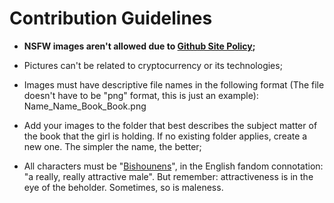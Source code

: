 # Contribution Guidelines

* __NSFW images aren't allowed due to [Github Site Policy](https://docs.github.com/en/site-policy);__

* Pictures can't be related to cryptocurrency or its technologies;
* Images must have descriptive file names in the following format (The file doesn't have to be "png" format, this is just an example):
    Name_Name_Book_Book.png

* Add your images to the folder that best describes the subject matter of the book that the girl is holding. If no existing folder applies, create a new one. The simpler the name, the better;

* All characters must be "[Bishounens](https://tvtropes.org/pmwiki/pmwiki.php/Main/Bishonen)", in the English fandom connotation: "a really, really attractive male".
  But remember: attractiveness is in the eye of the beholder. Sometimes, so is maleness.
